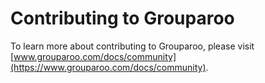 # Contributing to Grouparoo

To learn more about contributing to Grouparoo, please visit [www.grouparoo.com/docs/community](https://www.grouparoo.com/docs/community).
